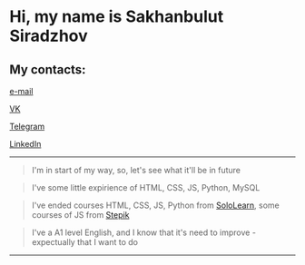 <h1>Hi, my name is Sakhanbulut Siradzhov</h1>


 <h2>My contacts:</h2> 

 [e-mail](mailto:siradzhov@ya.ru)

 [VK](https://vk.com/sakhann)

 [Telegram](t.me/sakhan)

 [LinkedIn](https://www.linkedin.com/in/sakhanbulut-siradzhov-ba53059b)

 
 
 
 
 
 
 ---
 >I'm in start of my way, so, let's see what it'll be in future

 >I've some little expirience of HTML, CSS, JS, Python, MySQL

 >I've ended courses HTML, CSS, JS, Python from [SoloLearn](https://www.sololearn.com/Profile/4532050#), some courses of JS from [Stepik](https://stepik.org/users/39765569/courses)
 
 >I've a A1 level English, and I know that it's need to improve - expectually that I want to do

 ---
